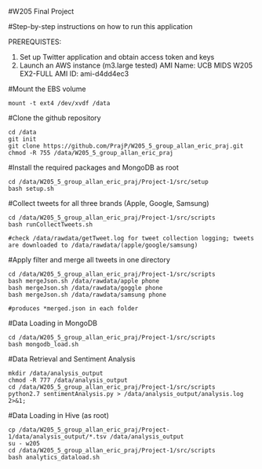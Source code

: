 #W205 Final Project

#Step-by-step instructions on how to run this application

PREREQUISTES:

1. Set up Twitter application and obtain access token and keys
2. Launch an AWS instance (m3.large tested)
	AMI Name: UCB MIDS W205 EX2-FULL 
	AMI ID: ami-d4dd4ec3

#Mount the EBS volume

	mount -t ext4 /dev/xvdf /data
	
#Clone the github repository

	cd /data
	git init
	git clone https://github.com/PrajP/W205_5_group_allan_eric_praj.git
	chmod -R 755 /data/W205_5_group_allan_eric_praj
	

#Install the required packages and MongoDB as root

	cd /data/W205_5_group_allan_eric_praj/Project-1/src/setup
	bash setup.sh

#Collect tweets for all three brands (Apple, Google, Samsung)

	cd /data/W205_5_group_allan_eric_praj/Project-1/src/scripts
	bash runCollectTweets.sh

	#check /data/rawdata/getTweet.log for tweet collection logging; tweets are downloaded to /data/rawdata/(apple/google/samsung)
	
#Apply filter and merge all tweets in one directory

	cd /data/W205_5_group_allan_eric_praj/Project-1/src/scripts
	bash mergeJson.sh /data/rawdata/apple phone
	bash mergeJson.sh /data/rawdata/goggle phone
	bash mergeJson.sh /data/rawdata/samsung phone
	
	#produces *merged.json in each folder

#Data Loading in MongoDB

	cd /data/W205_5_group_allan_eric_praj/Project-1/src/scripts
	bash mongodb_load.sh

#Data Retrieval and Sentiment Analysis

	mkdir /data/analysis_output
	chmod -R 777 /data/analysis_output
	cd /data/W205_5_group_allan_eric_praj/Project-1/src/scripts
	python2.7 sentimentAnalysis.py > /data/analysis_output/analysis.log 2>&1;
	
#Data Loading in Hive (as root)

	cp /data/W205_5_group_allan_eric_praj/Project-1/data/analysis_output/*.tsv /data/analysis_output
	su - w205
	cd /data/W205_5_group_allan_eric_praj/Project-1/src/scripts
	bash analytics_dataload.sh